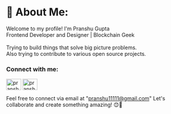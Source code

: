 # 💫 About Me:
Welcome to my profile! I'm Pranshu Gupta<br>Frontend Developer and Designer | Blockchain Geek<br><br>Trying to build things that solve big picture problems.<br>Also trying to contribute to various open source projects.

<h3 align="left">Connect with me:</h3>
<p align="left">
<a href="https://twitter.com/pranshhu" target="blank"><img align="center" src="https://raw.githubusercontent.com/rahuldkjain/github-profile-readme-generator/master/src/images/icons/Social/twitter.svg" alt="pranshhu" height="30" width="40" /></a>
<a href="https://linkedin.com/in/pranshhu" target="blank"><img align="center" src="https://raw.githubusercontent.com/rahuldkjain/github-profile-readme-generator/master/src/images/icons/Social/linked-in-alt.svg" alt="pranshhu" height="30" width="40" /></a>
</p>

Feel free to connect via email at "pranshu11111@gmail.com" Let's collaborate and create something amazing! 😊🚀
